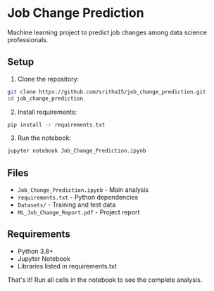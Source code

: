 # Job Change Prediction

Machine learning project to predict job changes among data science professionals.

## Setup

1. Clone the repository:
```bash
git clone https://github.com/sritha15/job_change_prediction.git
cd job_change_prediction
```

2. Install requirements:
```bash
pip install -r requirements.txt
```

3. Run the notebook:
```bash
jupyter notebook Job_Change_Prediction.ipynb
```

## Files

- `Job_Change_Prediction.ipynb` - Main analysis
- `requirements.txt` - Python dependencies
- `Datasets/` - Training and test data
- `ML_Job_Change_Report.pdf` - Project report

## Requirements

- Python 3.8+
- Jupyter Notebook
- Libraries listed in requirements.txt

That's it! Run all cells in the notebook to see the complete analysis. 
